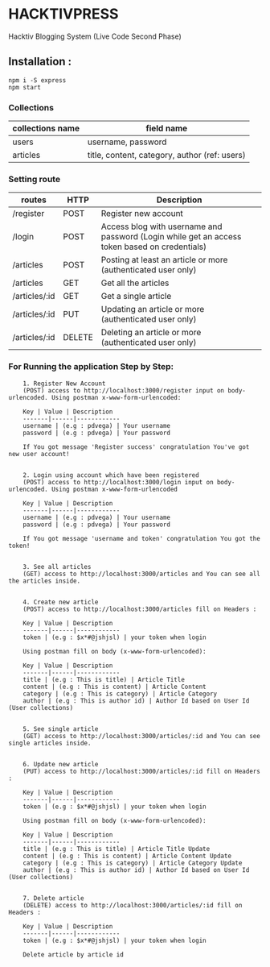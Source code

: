 # HACKTIVPRESS
Hacktiv Blogging System (Live Code Second Phase)

## Installation :
    npm i -S express
    npm start

### Collections

collections name | field name
-----------------|----------------------------------
users | username, password
articles | title, content, category, author (ref: users) 

### Setting route

routes | HTTP | Description
-------|------|------------
/register | POST | Register new account
/login | POST | Access blog with username and password (Login while get an access token based on credentials)
/articles | POST | Posting at least an article or more (authenticated user only)
/articles | GET | Get all the articles
/articles/:id | GET | Get a single article
/articles/:id | PUT | Updating an article or more (authenticated user only)
/articles/:id | DELETE | Deleting an article or more (authenticated user only)

### For Running the application Step by Step:

        1. Register New Account
        (POST) access to http://localhost:3000/register input on body-urlencoded. Using postman x-www-form-urlencoded: 

        Key | Value | Description
        -------|------|------------
        username | (e.g : pdvega) | Your username
        password | (e.g : pdvega) | Your password

        If You got message 'Register success' congratulation You've got new user account!
        

        2. Login using account which have been registered
        (POST) access to http://localhost:3000/login input on body-urlencoded. Using postman x-www-form-urlencoded
        
        Key | Value | Description
        -------|------|------------
        username | (e.g : pdvega) | Your username
        password | (e.g : pdvega) | Your password
        
        If You got message 'username and token' congratulation You got the token!


        3. See all articles
        (GET) access to http://localhost:3000/articles and You can see all the articles inside.
        
        
        4. Create new article
        (POST) access to http://localhost:3000/articles fill on Headers :
        
        Key | Value | Description
        -------|------|------------
        token | (e.g : $x*#@jshjsl) | your token when login
        
        Using postman fill on body (x-www-form-urlencoded):
        
        Key | Value | Description
        -------|------|------------
        title | (e.g : This is title) | Article Title
        content | (e.g : This is content) | Article Content
        category | (e.g : This is category) | Article Category
        author | (e.g : This is author id) | Author Id based on User Id (User collections)
        
        
        5. See single article
        (GET) access to http://localhost:3000/articles/:id and You can see single articles inside.        


        6. Update new article
        (PUT) access to http://localhost:3000/articles/:id fill on Headers :
        
        Key | Value | Description
        -------|------|------------
        token | (e.g : $x*#@jshjsl) | your token when login
        
        Using postman fill on body (x-www-form-urlencoded):
        
        Key | Value | Description
        -------|------|------------
        title | (e.g : This is title) | Article Title Update
        content | (e.g : This is content) | Article Content Update
        category | (e.g : This is category) | Article Category Update
        author | (e.g : This is author id) | Author Id based on User Id (User collections) 

        
        7. Delete article
        (DELETE) access to http://localhost:3000/articles/:id fill on Headers :
        
        Key | Value | Description
        -------|------|------------
        token | (e.g : $x*#@jshjsl) | your token when login
        
        Delete article by article id
